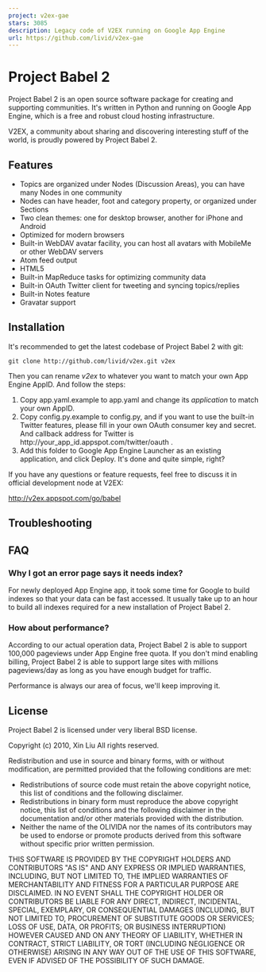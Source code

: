 ```yaml
---
project: v2ex-gae
stars: 3085
description: Legacy code of V2EX running on Google App Engine
url: https://github.com/livid/v2ex-gae
---
```


Project Babel 2
===============

Project Babel 2 is an open source software package for creating and supporting communities. It's written in Python and running on Google App Engine, which is a free and robust cloud hosting infrastructure.

V2EX, a community about sharing and discovering interesting stuff of the world, is proudly powered by Project Babel 2.

Features
--------

-   Topics are organized under Nodes (Discussion Areas), you can have many Nodes in one community
-   Nodes can have header, foot and category property, or organized under Sections
-   Two clean themes: one for desktop browser, another for iPhone and Android
-   Optimized for modern browsers
-   Built-in WebDAV avatar facility, you can host all avatars with MobileMe or other WebDAV servers
-   Atom feed output
-   HTML5
-   Built-in MapReduce tasks for optimizing community data
-   Built-in OAuth Twitter client for tweeting and syncing topics/replies
-   Built-in Notes feature
-   Gravatar support

Installation
------------

It's recommended to get the latest codebase of Project Babel 2 with git:

```
git clone http://github.com/livid/v2ex.git v2ex
```

Then you can rename _v2ex_ to whatever you want to match your own App Engine AppID. And follow the steps:

1.  Copy app.yaml.example to app.yaml and change its _application_ to match your own AppID.
2.  Copy config.py.example to config.py, and if you want to use the built-in Twitter features, please fill in your own OAuth consumer key and secret. And callback address for Twitter is http://your\_app\_id.appspot.com/twitter/oauth .
3.  Add this folder to Google App Engine Launcher as an existing application, and click Deploy. It's done and quite simple, right?

If you have any questions or feature requests, feel free to discuss it in official development node at V2EX:

http://v2ex.appspot.com/go/babel

Troubleshooting
---------------

FAQ
---

### Why I got an error page says it needs index?

For newly deployed App Engine app, it took some time for Google to build indexes so that your data can be fast accessed. It usually take up to an hour to build all indexes required for a new installation of Project Babel 2.

### How about performance?

According to our actual operation data, Project Babel 2 is able to support 100,000 pageviews under App Engine free quota. If you don't mind enabling billing, Project Babel 2 is able to support large sites with millions pageviews/day as long as you have enough budget for traffic.

Performance is always our area of focus, we'll keep improving it.

License
-------

Project Babel 2 is licensed under very liberal BSD license.

Copyright (c) 2010, Xin Liu All rights reserved.

Redistribution and use in source and binary forms, with or without modification, are permitted provided that the following conditions are met:

-   Redistributions of source code must retain the above copyright notice, this list of conditions and the following disclaimer.
-   Redistributions in binary form must reproduce the above copyright notice, this list of conditions and the following disclaimer in the documentation and/or other materials provided with the distribution.
-   Neither the name of the OLIVIDA nor the names of its contributors may be used to endorse or promote products derived from this software without specific prior written permission.

THIS SOFTWARE IS PROVIDED BY THE COPYRIGHT HOLDERS AND CONTRIBUTORS "AS IS" AND ANY EXPRESS OR IMPLIED WARRANTIES, INCLUDING, BUT NOT LIMITED TO, THE IMPLIED WARRANTIES OF MERCHANTABILITY AND FITNESS FOR A PARTICULAR PURPOSE ARE DISCLAIMED. IN NO EVENT SHALL THE COPYRIGHT HOLDER OR CONTRIBUTORS BE LIABLE FOR ANY DIRECT, INDIRECT, INCIDENTAL, SPECIAL, EXEMPLARY, OR CONSEQUENTIAL DAMAGES (INCLUDING, BUT NOT LIMITED TO, PROCUREMENT OF SUBSTITUTE GOODS OR SERVICES; LOSS OF USE, DATA, OR PROFITS; OR BUSINESS INTERRUPTION) HOWEVER CAUSED AND ON ANY THEORY OF LIABILITY, WHETHER IN CONTRACT, STRICT LIABILITY, OR TORT (INCLUDING NEGLIGENCE OR OTHERWISE) ARISING IN ANY WAY OUT OF THE USE OF THIS SOFTWARE, EVEN IF ADVISED OF THE POSSIBILITY OF SUCH DAMAGE.
